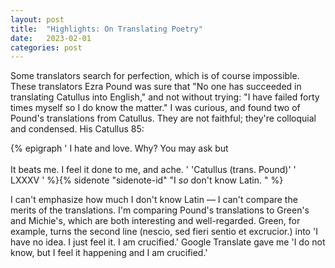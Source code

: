 ```yaml
---
layout: post
title:  "Highlights: On Translating Poetry"
date:   2023-02-01 
categories: post
---
```


Some translators search for perfection, which is of course impossible. These translators Ezra Pound was sure that "No one has succeeded in translating Catullus into English," and not without trying: "I have failed forty times myself so I do know the matter." I was curious, and found two of Pound's translations from Catullus. They are not faithful; they're colloquial and condensed. His Catullus 85:


{% epigraph ' I hate and love. Why? You may ask but <br> <br> It beats me. I feel it done to me, and ache. ' 'Catullus (trans. Pound)' ' LXXXV ' %}{% sidenote "sidenote-id" "I *so* don't know Latin. " %} 

I can't emphasize how much I don't know Latin — I can't compare the merits of the translations. I'm comparing Pound's translations to Green's and Michie's, which are both interesting and well-regarded. Green, for example, turns the second line (nescio, sed fieri sentio et excrucior.) into 'I have no idea. I just feel it. I am crucified.' Google Translate gave me 'I do not know, but I feel it happening and I am crucified.'